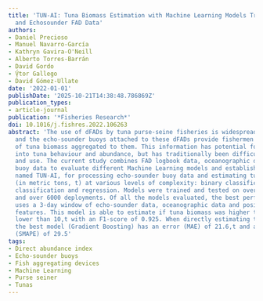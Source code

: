 ```yaml
---
title: 'TUN-AI: Tuna Biomass Estimation with Machine Learning Models Trained on Oceanography
  and Echosounder FAD Data'
authors:
- Daniel Precioso
- Manuel Navarro-García
- Kathryn Gavira-O'Neill
- Alberto Torres-Barrán
- David Gordo
- V̧́tor Gallego
- David Gómez-Ullate
date: '2022-01-01'
publishDate: '2025-10-21T14:38:48.786869Z'
publication_types:
- article-journal
publication: '*Fisheries Research*'
doi: 10.1016/j.fishres.2022.106263
abstract: 'The use of dFADs by tuna purse-seine fisheries is widespread across oceans,
  and the echo-sounder buoys attached to these dFADs provide fishermen with estimates
  of tuna biomass aggregated to them. This information has potential for gaining insight
  into tuna behaviour and abundance, but has traditionally been difficult to process
  and use. The current study combines FAD logbook data, oceanographic data and echo-sounder
  buoy data to evaluate different Machine Learning models and establish a pipeline,
  named TUN-AI, for processing echo-sounder buoy data and estimating tuna biomass
  (in metric tons, t) at various levels of complexity: binary classification, ternary
  classification and regression. Models were trained and tested on over 5000 sets
  and over 6000 deployments. Of all the models evaluated, the best performing one
  uses a 3-day window of echo-sounder data, oceanographic data and position/time derived
  features. This model is able to estimate if tuna biomass was higher than 10,t or
  lower than 10,t with an F1-score of 0.925. When directly estimating tuna biomass,
  the best model (Gradient Boosting) has an error (MAE) of 21.6,t and a relative error
  (SMAPE) of 29.5'
tags:
- Direct abundance index
- Echo-sounder buoys
- Fish aggregating devices
- Machine Learning
- Purse seiner
- Tunas
---
```

